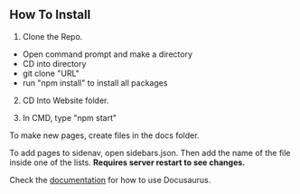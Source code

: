 ## How To Install

1. Clone the Repo.
- Open command prompt and make a directory
- CD into directory
- git clone "URL"
- run "npm install" to install all packages

2. CD Into Website folder.

3. In CMD, type "npm start"

To make new pages, create files in the docs folder.

To add pages to sidenav, open sidebars.json. Then add the name of the file inside one of the lists. **Requires server restart to see changes.**

Check the [documentation](https://docusaurus.io/docs/en/installation) for how to use Docusaurus.